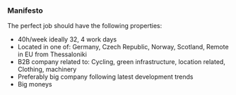 ### Manifesto

The perfect job should have the following properties:
* 40h/week ideally 32, 4 work days
* Located in one of: Germany, Czech Republic, Norway, Scotland, Remote in EU from Thessaloniki
* B2B company related to: Cycling, green infrastructure, location related, Clothing, machinery
* Preferably big company following latest development trends
* Big moneys
